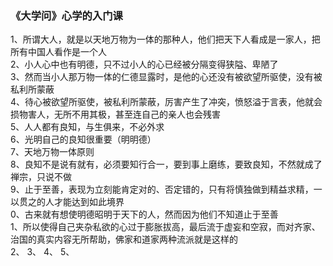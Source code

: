 
### 《大学问》心学的入门课   
1、所谓大人，就是以天地万物为一体的那种人，他们把天下人看成是一家人，把所有中国人看作是一个人    
2、小人心中也有明德，只不过小人的心已经被分隔变得狭隘、卑陋了     
3、然而当小人那万物一体的仁德显露时，是他的心还没有被欲望所驱使，没有被私利所蒙蔽    
4、待心被欲望所驱使，被私利所蒙蔽，厉害产生了冲突，愤怒溢于言表，他就会损物害人，无所不用其极，甚至连自己的亲人也会残害   
5、人人都有良知，与生俱来，不必外求    
6、光明自己的良知很重要（明明德）  
7、天地万物一体原则  
8、良知不是说有就有，必须要知行合一，要到事上磨练，要致良知，不然就成了禅宗，只说不做   
9、止于至善，表现为立刻能肯定对的、否定错的，只有将慎独做到精益求精，一以贯之的人才能达到如此境界   
0、古来就有想使明德昭明于天下的人，然而因为他们不知道止于至善     
1、所以使得自己夹杂私欲的心过于膨胀拔高，最后流于虚妄和空寂，而对齐家、治国的真实内容无所帮助，佛家和道家两种流派就是这样的    
2、
3、
4、
5、
